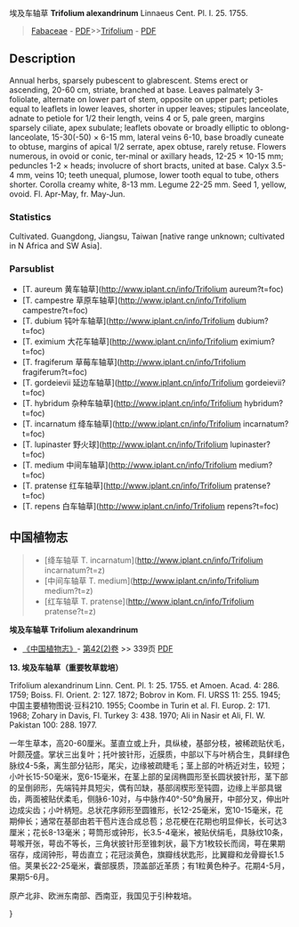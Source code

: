 埃及车轴草 **Trifolium alexandrinum** Linnaeus Cent. Pl. I. 25. 1755.

> [Fabaceae](http://www.iplant.cn/info/Fabaceae?t=foc) - [PDF](http://www.iplant.cn/foc/pdf/Fabaceae.pdf)>>[Trifolium](http://www.iplant.cn/info/Trifolium?t=foc) - [PDF](http://www.iplant.cn/foc/pdf/Trifolium.pdf)

## Description

Annual herbs, sparsely pubescent to glabrescent. Stems erect or ascending, 20-60 cm, striate, branched at base. Leaves palmately 3-foliolate, alternate on lower part of stem, opposite on upper part; petioles equal to leaflets in lower leaves, shorter in upper leaves; stipules lanceolate, adnate to petiole for 1/2 their length, veins 4 or 5, pale green, margins sparsely ciliate, apex subulate; leaflets obovate or broadly elliptic to oblong-lanceolate, 15-30(-50) × 6-15 mm, lateral veins 6-10, base broadly cuneate to obtuse, margins of apical 1/2 serrate, apex obtuse, rarely retuse. Flowers numerous, in ovoid or conic, ter-minal or axillary heads, 12-25 × 10-15 mm; peduncles 1-2 × heads; involucre of short bracts, united at base. Calyx 3.5-4 mm, veins 10; teeth unequal, plumose, lower tooth equal to tube, others shorter. Corolla creamy white, 8-13 mm. Legume 22-25 mm. Seed 1, yellow, ovoid. Fl. Apr-May, fr. May-Jun.

### Statistics
Cultivated. Guangdong, Jiangsu, Taiwan [native range unknown; cultivated in N Africa and SW Asia].

### Parsublist

* [T.  aureum  黄车轴草](http://www.iplant.cn/info/Trifolium aureum?t=foc)
* [T.  campestre  草原车轴草](http://www.iplant.cn/info/Trifolium campestre?t=foc)
* [T.  dubium  钝叶车轴草](http://www.iplant.cn/info/Trifolium dubium?t=foc)
* [T.  eximium  大花车轴草](http://www.iplant.cn/info/Trifolium eximium?t=foc)
* [T.  fragiferum  草莓车轴草](http://www.iplant.cn/info/Trifolium fragiferum?t=foc)
* [T.  gordeievii  延边车轴草](http://www.iplant.cn/info/Trifolium gordeievii?t=foc)
* [T.  hybridum  杂种车轴草](http://www.iplant.cn/info/Trifolium hybridum?t=foc)
* [T.  incarnatum  绛车轴草](http://www.iplant.cn/info/Trifolium incarnatum?t=foc)
* [T.  lupinaster  野火球](http://www.iplant.cn/info/Trifolium lupinaster?t=foc)
* [T.  medium  中间车轴草](http://www.iplant.cn/info/Trifolium medium?t=foc)
* [T.  pratense  红车轴草](http://www.iplant.cn/info/Trifolium pratense?t=foc)
* [T.  repens  白车轴草](http://www.iplant.cn/info/Trifolium repens?t=foc)

## 中国植物志

> * [绛车轴草  T.  incarnatum](http://www.iplant.cn/info/Trifolium incarnatum?t=z)
> * [中间车轴草  T.  medium](http://www.iplant.cn/info/Trifolium medium?t=z)
> * [红车轴草  T.  pratense](http://www.iplant.cn/info/Trifolium pratense?t=z)


**埃及车轴草 Trifolium alexandrinum**

* [《中国植物志》](http://www.iplant.cn/frps)- [第42(2)卷](http://www.iplant.cn/frps/vol/42(2)) >> 339页 [PDF](http://www.iplant.cn/frps/pdf/42(2)/339a.PDF)


**13. 埃及车轴草（重要牧草栽培）**

Trifolium alexandrinum Linn. Cent. Pl. 1: 25. 1755. et Amoen. Acad. 4: 286. 1759; Boiss. Fl. Orient. 2: 127. 1872; Bobrov in Kom. Fl. URSS 11: 255. 1945; 中国主要植物图说·豆科210. 1955; Coombe in Turin et al. Fl. Europ. 2: 171. 1968; Zohary in Davis, Fl. Turkey 3: 438. 1970; Ali in Nasir et Ali, Fl. W. Pakistan 100: 288. 1977.

一年生草本，高20-60厘米。茎直立或上升，具纵棱，基部分枝，被稀疏贴伏毛，叶颇茂盛。掌状三出复叶；托叶披针形，近膜质，中部以下与叶柄合生，具鲜绿色脉纹4-5条，离生部分钻形，尾尖，边缘被疏睫毛；茎上部的叶柄近对生，较短；小叶长15-50毫米，宽6-15毫米，在茎上部的呈阔椭圆形至长圆状披针形，茎下部的呈倒卵形，先端钝并具短尖，偶有凹缺，基部阔楔形至钝圆，边缘上半部具锯齿，两面被贴伏柔毛，侧脉6-10对，与中脉作40°-50°角展开，中部分叉，伸出叶边成尖齿；小叶柄短。总状花序卵形至圆锥形，长12-25毫米，宽10-15毫米，花期伸长；通常在基部由若干苞片连合成总苞；总花梗在花期也明显伸长，长可达3厘米；花长8-13毫米；萼筒形或钟形，长3.5-4毫米，被贴伏绢毛，具脉纹10条，萼喉开张，萼齿不等长，三角状披针形至锥刺状，最下方1枚较长而阔，萼在果期宿存，成阔钟形，萼齿直立；花冠淡黄色，旗瓣线状匙形，比翼瓣和龙骨瓣长1.5倍。荚果长22-25毫米，囊部膜质，顶盖部近革质；有1粒黄色种子。花期4-5月，果期5-6月。

原产北非、欧洲东南部、西南亚，我国见于引种栽培。

}